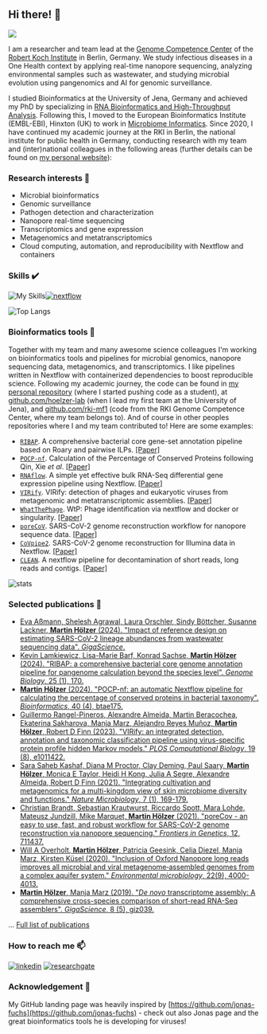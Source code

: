 
<!--
**hoelzer/hoelzer** is a ✨ _special_ ✨ repository because its `README.md` (this file) appears on your GitHub profile.

Here are some ideas to get you started:

- 🔭 I’m currently working on ...
- 🌱 I’m currently learning ...
- 👯 I’m looking to collaborate on ...
- 🤔 I’m looking for help with ...
- 💬 Ask me about ...
- 📫 How to reach me: ...
- 😄 Pronouns: ...
- ⚡ Fun fact: ...
-->

## Hi there! 👋
![](https://komarev.com/ghpvc/?username=hoelzer1000&color=blue)

I am a researcher and team lead at the [Genome Competence Center](https://www.rki.de/EN/Content/Institute/DepartmentsUnits/MF/MF1/mf1_node.html) of the [Robert Koch Institute](https://www.rki.de/EN/Home/homepage_node.html) in Berlin, Germany. We study infectious diseases in a One Health context by applying real-time nanopore sequencing, analyzing environmental samples such as wastewater, and studying microbial evolution using pangenomics and AI for genomic surveillance.

I studied Bioinformatics at the University of Jena, Germany and achieved my PhD by specializing in [RNA Bioinformatics and High-Throughput Analysis](https://www.rna.uni-jena.de/). Following this, I moved to the European Bioinformatics Institute (EMBL-EBI), Hinxton (UK) to work in [Microbiome Informatics](https://www.ebi.ac.uk/about/teams/microbiome-informatics/). Since 2020, I have continued my academic journey at the RKI in Berlin, the national institute for public health in Germany, conducting research with my team and (inter)national colleagues in the following areas (further details can be found on [my personal website](https://hoelzer.github.io/)):

### Research interests 🔭

* Microbial bioinformatics
* Genomic surveillance
* Pathogen detection and characterization
* Nanopore real-time sequencing
* Transcriptomics and gene expression
* Metagenomics and metatranscriptomics
* Cloud computing, automation, and reproducibility with Nextflow and containers

### Skills  :heavy_check_mark:
![My Skills](https://skillicons.dev/icons?i=linux,powershell,bash,r,ruby,html,markdown,git,github,docker,latex)[![nextflow](https://avatars.githubusercontent.com/u/6698688?s=48&v=4)](https://nextflow.io/)

![Top Langs](https://github-readme-stats.vercel.app/api/top-langs/?username=hoelzer&layout=compact&theme=dark)

### Bioinformatics tools :floppy_disk:

Together with my team and many awesome science colleagues I'm working on bioinformatics tools and pipelines for microbial genomics, nanopore sequencing data, metagenomics, and transcriptomics. I like pipelines written in Nextflow with containerized dependencies to boost reproducible science. Following my academic journey, the code can be found in [my personal repository](https://github.com/hoelzer) (where I started pushing code as a student), at [github.com/hoelzer-lab](https://github.com/hoelzer-lab) (when I lead my first team at the University of Jena), and [github.com/rki-mf1](https://github.com/rki-mf1) (code from the RKI Genome Competence Center, where my team belongs to). And of course in other peoples repositories where I and my team contributed to! Here are some examples:  

* [`RIBAP`](https://github.com/hoelzer-lab/ribap). A comprehensive bacterial core gene-set annotation pipeline based on Roary and pairwise ILPs. [[Paper]](https://genomebiology.biomedcentral.com/articles/10.1186/s13059-024-03312-9)
* [`POCP-nf`](https://github.com/hoelzer/pocp). Calculation of the Percentage of Conserved Proteins following Qin, Xie _et al_. [[Paper]](https://academic.oup.com/bioinformatics/article/40/4/btae175/7638801?login=false)
* [`RNAflow`](https://github.com/hoelzer-lab/rnaflow). A simple yet effective bulk RNA-Seq differential gene expression pipeline using Nextflow. [[Paper](https://www.mdpi.com/2073-4425/11/12/1487)]
* [`VIRify`](https://github.com/EBI-Metagenomics/emg-viral-pipeline). VIRify: detection of phages and eukaryotic viruses from metagenomic and metatranscriptomic assemblies. [[Paper]](https://doi.org/10.1101/2022.08.22.504484)
* [`WhatThePhage`](https://github.com/replikation/What_the_Phage). WtP: Phage identification via nextflow and docker or singularity. [[Paper]](https://doi.org/10.1093/gigascience/giac110)
* [`poreCoV`](https://github.com/replikation/poreCov). SARS-CoV-2 genome reconstruction workflow for nanopore sequence data. [[Paper]](https://www.frontiersin.org/articles/10.3389/fgene.2021.711437/full)
* [`CoVpipe2`](https://github.com/rki-mf1/CoVpipe2). SARS-CoV-2 genome reconstruction for Illumina data in Nextflow. [[Paper]](https://doi.org/10.12688/f1000research.136683.1)
* [`CLEAN`](https://github.com/rki-mf1/clean). A nextflow pipeline for decontamination of short reads, long reads and contigs. [[Paper]](https://doi.org/10.1101/2023.08.05.552089)

![stats](https://github-readme-stats.vercel.app/api?username=hoelzer&show_icons=true&theme=dark)

### Selected publications :scroll:

* [Eva Aßmann, Shelesh Agrawal, Laura Orschler, Sindy Böttcher, Susanne Lackner, **Martin Hölzer** (2024). "Impact of reference design on estimating SARS-CoV-2 lineage abundances from wastewater sequencing data". _GigaScience_.](https://doi.org/10.1093/gigascience/giae051)
* [Kevin Lamkiewicz, Lisa-Marie Barf, Konrad Sachse, **Martin Hölzer** (2024). "RIBAP: a comprehensive bacterial core genome annotation pipeline for pangenome calculation beyond the species level". _Genome Biology_, 25 (1), 170.](https://genomebiology.biomedcentral.com/articles/10.1186/s13059-024-03312-9)
* [**Martin Hölzer** (2024). "POCP-nf: an automatic Nextflow pipeline for calculating the percentage of conserved proteins in bacterial taxonomy". _Bioinformatics_, 40 (4), btae175.](https://doi.org/10.1093/bioinformatics/btae175)
* [Guillermo Rangel-Pineros, Alexandre Almeida, Martin Beracochea, Ekaterina Sakharova, Manja Marz, Alejandro Reyes Muñoz, **Martin Hölzer**, Robert D Finn (2023). "VIRify: an integrated detection, annotation and taxonomic classification pipeline using virus-specific protein profile hidden Markov models." _PLOS Computational Biology_, 19 (8), e1011422.](https://doi.org/10.1371/journal.pcbi.1011422)
* [Sara Saheb Kashaf, Diana M Proctor, Clay Deming, Paul Saary, **Martin Hölzer**, Monica E Taylor, Heidi H Kong, Julia A Segre, Alexandre Almeida, Robert D Finn (2021). "Integrating cultivation and metagenomics for a multi-kingdom view of skin microbiome diversity and functions." _Nature Microbiology_, 7 (1), 169-179.](https://www.nature.com/articles/s41564-021-01011-w)
* [Christian Brandt, Sebastian Krautwurst, Riccardo Spott, Mara Lohde, Mateusz Jundzill, Mike Marquet, **Martin Hölzer** (2021). "poreCov - an easy to use, fast, and robust workflow for SARS-CoV-2 genome reconstruction via nanopore sequencing." _Frontiers in Genetics_, 12, 711437.](https://doi.org/10.3389/fgene.2021.711437)
* [Will A Overholt, **Martin Hölzer**, Patricia Geesink, Celia Diezel, Manja Marz, Kirsten Küsel (2020). "Inclusion of Oxford Nanopore long reads improves all microbial and viral metagenome‐assembled genomes from a complex aquifer system." _Environmental microbiology_, 22(9), 4000-4013.](https://doi.org/10.1111/1462-2920.15186)
* [**Martin Hölzer**, Manja Marz (2019). "_De novo_ transcriptome assembly: A comprehensive cross-species comparison of short-read RNA-Seq assemblers". _GigaScience_, 8 (5), giz039.](https://doi.org/10.1093/gigascience/giz039)

... [Full list of publications](https://scholar.google.de/citations?user=DMZ7Hc8AAAAJ&hl=en)

### How to reach me 📫

[![linkedin](https://skillicons.dev/icons?i=linkedin)](https://www.linkedin.com/in/martin-h%C3%B6lzer-39304018a/)
[![researchgate](https://upload.wikimedia.org/wikipedia/commons/thumb/5/5e/ResearchGate_icon_SVG.svg/50px-ResearchGate_icon_SVG.svg.png)](https://www.researchgate.net/profile/Martin-Hoelzer)

### Acknowledgement 🌱

My GitHub landing page was heavily inspired by [https://github.com/jonas-fuchs](https://github.com/jonas-fuchs) - check out also Jonas page and the great bioinformatics tools he is developing for viruses! 







